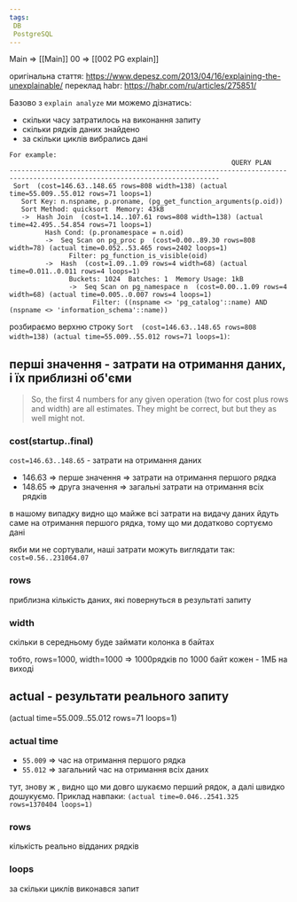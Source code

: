 ```yaml
---
tags:
 DB
 PostgreSQL
---
```


Main => [[Main]]
00 => [[002 PG explain]]

оригінальна стаття:  https://www.depesz.com/2013/04/16/explaining-the-unexplainable/
переклад habr: https://habr.com/ru/articles/275851/

Базово з `explain analyze` ми можемо дізнатись:

- скільки часу затратилось на виконання запиту
- скільки рядків даних знайдено
- за скільки циклів вибрались дані


```
For example:
                                                        QUERY PLAN
---------------------------------------------------------------------------------------------------------------------------
 Sort  (cost=146.63..148.65 rows=808 width=138) (actual time=55.009..55.012 rows=71 loops=1)
   Sort Key: n.nspname, p.proname, (pg_get_function_arguments(p.oid))
   Sort Method: quicksort  Memory: 43kB
   ->  Hash Join  (cost=1.14..107.61 rows=808 width=138) (actual time=42.495..54.854 rows=71 loops=1)
         Hash Cond: (p.pronamespace = n.oid)
         ->  Seq Scan on pg_proc p  (cost=0.00..89.30 rows=808 width=78) (actual time=0.052..53.465 rows=2402 loops=1)
               Filter: pg_function_is_visible(oid)
         ->  Hash  (cost=1.09..1.09 rows=4 width=68) (actual time=0.011..0.011 rows=4 loops=1)
               Buckets: 1024  Batches: 1  Memory Usage: 1kB
               ->  Seq Scan on pg_namespace n  (cost=0.00..1.09 rows=4 width=68) (actual time=0.005..0.007 rows=4 loops=1)
                     Filter: ((nspname <> 'pg_catalog'::name) AND (nspname <> 'information_schema'::name))
```


розбираємо верхню строку `Sort  (cost=146.63..148.65 rows=808 width=138) (actual time=55.009..55.012 rows=71 loops=1)`:


## перші значення - затрати на отримання даних, і їх приблизні об'єми

> So, the first 4 numbers for any given operation (two for cost plus rows and width) are all estimates. They might be correct, but but they as well might not.

### cost(startup..final)

`cost=146.63..148.65` - затрати на отримання даних

- 146.63 => перше значення => затрати на отримання першого рядка
- 148.65 => друга значення => загальні затрати на отримання всіх рядків

в нашому випадку видно що майже всі затрати на видачу даних йдуть саме на отримання першого рядка, тому що ми додатково сортуємо дані

якби ми не сортували, наші затрати можуть виглядати так: `cost=0.56..231064.07`


### rows 

приблизна кількість даних, які повернуться в результаті запиту

### width

скільки в середньому буде займати колонка в байтах


тобто, rows=1000, width=1000 => 1000рядків по 1000 байт кожен - 1МБ на виході

## actual - результати реального запиту

(actual time=55.009..55.012 rows=71 loops=1)

### actual time


- `55.009` => час на отримання першого рядка
- `55.012` => загальний час на отримання всіх даних

тут, знову ж , видно що ми довго шукаємо перший рядок, а далі швидко дошукуємо. Приклад навпаки: `(actual time=0.046..2541.325 rows=1370404 loops=1)`

### rows

кількість реально відданих рядків

### loops 

за скільки циклів виконався запит